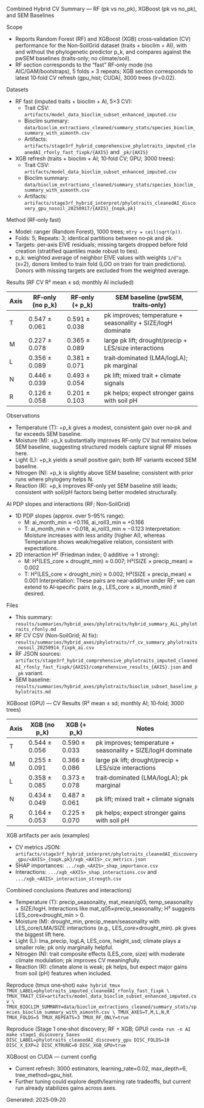 Combined Hybrid CV Summary — RF (pk vs no_pk), XGBoost (pk vs no_pk), and SEM Baselines

Scope
- Reports Random Forest (RF) and XGBoost (XGB) cross‑validation (CV) performance for the Non‑SoilGrid dataset (traits + bioclim + AI), with and without the phylogenetic predictor p_k, and compares against the pwSEM baselines (traits‑only; no climate/soil).
- RF section corresponds to the “fast” RF‑only mode (no AIC/GAM/bootstraps), 5 folds × 3 repeats; XGB section corresponds to latest 10‑fold CV refresh (gpu_hist; CUDA), 3000 trees (lr=0.02).

Datasets
- RF fast (imputed traits + bioclim + AI, 5×3 CV):
  - Trait CSV: `artifacts/model_data_bioclim_subset_enhanced_imputed.csv`
  - Bioclim summary: `data/bioclim_extractions_cleaned/summary_stats/species_bioclim_summary_with_aimonth.csv`
  - Artifacts: `artifacts/stage3rf_hybrid_comprehensive_phylotraits_imputed_cleanedAI_rfonly_fast_fixpk/{AXIS}` and `_pk/{AXIS}`
- XGB refresh (traits + bioclim + AI; 10‑fold CV; GPU; 3000 trees):
  - Trait CSV: `artifacts/model_data_bioclim_subset_enhanced_imputed.csv`
  - Bioclim summary: `data/bioclim_extractions_cleaned/summary_stats/species_bioclim_summary_with_aimonth.csv`
  - Artifacts: `artifacts/stage3rf_hybrid_interpret/phylotraits_cleanedAI_discovery_gpu_nosoil_20250917/{AXIS}_{nopk,pk}`

Method (RF‑only fast)
- Model: ranger (Random Forest), 1000 trees; `mtry = ceil(sqrt(p))`.
- Folds: 5; Repeats: 3; identical partitions between no‑pk and pk.
- Targets: per‑axis EIVE residuals; missing targets dropped before fold creation (stratified quantiles made robust to ties).
- p_k: weighted average of neighbor EIVE values with weights `1/d^x` (x=2), donors limited to train fold (LOO on train for train predictions). Donors with missing targets are excluded from the weighted average.

Results (RF CV R² mean ± sd; monthly AI included)

| Axis | RF‑only (no p_k) | RF‑only (+ p_k) | SEM baseline (pwSEM, traits‑only) |
|------|-------------------|-----------------|------------------------------------|
| T    | 0.547 ± 0.061 | 0.591 ± 0.038 | pk improves; temperature + seasonality + SIZE/logH dominate |
| M    | 0.227 ± 0.078 | 0.365 ± 0.089 | large pk lift; drought/precip + LES/size interactions |
| L    | 0.356 ± 0.089 | 0.381 ± 0.071 | trait‑dominated (LMA/logLA); pk marginal |
| N    | 0.446 ± 0.039 | 0.493 ± 0.054 | pk lift; mixed trait + climate signals |
| R    | 0.126 ± 0.058 | 0.201 ± 0.103 | pk helps; expect stronger gains with soil pH |

Observations
- Temperature (T): +p_k gives a modest, consistent gain over no‑pk and far exceeds SEM baseline.
- Moisture (M): +p_k substantially improves RF‑only CV but remains below SEM baseline, suggesting structured models capture signal RF misses here.
- Light (L): +p_k yields a small positive gain; both RF variants exceed SEM baseline.
- Nitrogen (N): +p_k is slightly above SEM baseline; consistent with prior runs where phylogeny helps N.
- Reaction (R): +p_k improves RF‑only yet SEM baseline still leads; consistent with soil/pH factors being better modeled structurally.

AI PDP slopes and interactions (RF; Non‑SoilGrid)
- 1D PDP slopes (approx. over 5–95% range):
  - M: ai_month_min ≈ +0.116, ai_roll3_min ≈ +0.166
  - T: ai_month_min ≈ −0.018, ai_roll3_min ≈ −0.123
  Interpretation: Moisture increases with less aridity (higher AI), whereas Temperature shows weak/negative relation, consistent with expectations.
- 2D interaction H² (Friedman index; 0 additive → 1 strong):
  - M: H²(LES_core × drought_min) ≈ 0.007; H²(SIZE × precip_mean) ≈ 0.002
  - T: H²(LES_core × drought_min) ≈ 0.002; H²(SIZE × precip_mean) ≈ 0.001
  Interpretation: These pairs are near‑additive under RF; we can extend to AI‑specific pairs (e.g., LES_core × ai_month_min) if desired.

Files
- This summary: `results/summaries/hybrid_axes/phylotraits/hybrid_summary_ALL_phylotraits_rfonly.md`
- RF CV CSV (Non‑SoilGrid; AI fix): `results/summaries/hybrid_axes/phylotraits/rf_cv_summary_phylotraits_nosoil_20250914_fixpk_ai.csv`
- RF JSON sources: `artifacts/stage3rf_hybrid_comprehensive_phylotraits_imputed_cleanedAI_rfonly_fast_fixpk/{AXIS}/comprehensive_results_{AXIS}.json` and `_pk` variant.
- SEM baseline: `results/summaries/hybrid_axes/phylotraits/bioclim_subset_baseline_phylotraits.md`

XGBoost (GPU) — CV Results (R² mean ± sd; monthly AI; 10‑fold; 3000 trees)

| Axis | XGB (no p_k) | XGB (+ p_k) | Notes |
|------|---------------|-------------|-------|
| T    | 0.544 ± 0.056 | 0.590 ± 0.033 | pk improves; temperature + seasonality + SIZE/logH dominate |
| M    | 0.255 ± 0.091 | 0.366 ± 0.086 | large pk lift; drought/precip + LES/size interactions |
| L    | 0.358 ± 0.085 | 0.373 ± 0.078 | trait‑dominated (LMA/logLA); pk marginal |
| N    | 0.434 ± 0.049 | 0.487 ± 0.061 | pk lift; mixed trait + climate signals |
| R    | 0.164 ± 0.053 | 0.225 ± 0.070 | pk helps; expect stronger gains with soil pH |

XGB artifacts per axis (examples)
- CV metrics JSON: `artifacts/stage3rf_hybrid_interpret/phylotraits_cleanedAI_discovery_gpu/<AXIS>_{nopk,pk}/xgb_<AXIS>_cv_metrics.json`
- SHAP importances: `.../xgb_<AXIS>_shap_importance.csv`
- Interactions: `.../xgb_<AXIS>_shap_interactions.csv` and `.../xgb_<AXIS>_interaction_strength.csv`

Combined conclusions (features and interactions)
- Temperature (T): precip_seasonality, mat_mean/q05, temp_seasonality + SIZE/logH. Interactions like mat_q05×precip_seasonality; H² suggests LES_core×drought_min > 0.
- Moisture (M): drought_min, precip_mean/seasonality with LES_core/LMA/SIZE interactions (e.g., LES_core×drought_min). pk gives the biggest lift here.
- Light (L): lma_precip, logLA, LES_core, height_ssd; climate plays a smaller role; pk only marginally helpful.
- Nitrogen (N): trait composite effects (LES_core, size) with moderate climate modulation; pk improves CV meaningfully.
- Reaction (R): climate alone is weak; pk helps, but expect major gains from soil (pH) features when included.

Reproduce (tmux one‑shot)
`make hybrid_tmux TMUX_LABEL=phylotraits_imputed_cleanedAI_rfonly_fast_fixpk \
 TMUX_TRAIT_CSV=artifacts/model_data_bioclim_subset_enhanced_imputed.csv \
 TMUX_BIOCLIM_SUMMARY=data/bioclim_extractions_cleaned/summary_stats/species_bioclim_summary_with_aimonth.csv \
 TMUX_AXES=T,M,L,N,R TMUX_FOLDS=5 TMUX_REPEATS=3 TMUX_RF_ONLY=true`

Reproduce (Stage 1 one‑shot discovery; RF + XGB; GPU)
`conda run -n AI make stage1_discovery_5axes DISC_LABEL=phylotraits_cleanedAI_discovery_gpu DISC_FOLDS=10 DISC_X_EXP=2 DISC_KTRUNC=0 DISC_XGB_GPU=true`

XGBoost on CUDA — current config
- Current refresh: 3000 estimators, learning_rate=0.02, max_depth=6, tree_method=gpu_hist.
- Further tuning could explore depth/learning rate tradeoffs, but current run already stabilizes gains across axes.

Generated: 2025‑09‑20
